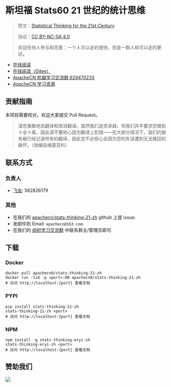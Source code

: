 # 斯坦福 Stats60 21 世纪的统计思维

> 原文：[Statistical Thinking for the 21st Century](http://statsthinking21.org/)
> 
> 协议：[CC BY-NC-SA 4.0](http://creativecommons.org/licenses/by-nc-sa/4.0/)
> 
> 欢迎任何人参与和完善：一个人可以走的很快，但是一群人却可以走的更远。

* [在线阅读](http://stats21.apachecn.org)
* [在线阅读（Gitee）](https://apachecn.gitee.io/stats-thinking-21-zh/)
* [ApacheCN 机器学习交流群 629470233](http://shang.qq.com/wpa/qunwpa?idkey=30e5f1123a79867570f665aa3a483ca404b1c3f77737bc01ec520ed5f078ddef)
* [ApacheCN 学习资源](http://www.apachecn.org/)

## 贡献指南

本项目需要校对，欢迎大家提交 Pull Request。

> 请您勇敢地去翻译和改进翻译。虽然我们追求卓越，但我们并不要求您做到十全十美，因此请不要担心因为翻译上犯错——在大部分情况下，我们的服务器已经记录所有的翻译，因此您不必担心会因为您的失误遭到无法挽回的破坏。（改编自维基百科）

## 联系方式

### 负责人

* [飞龙](https://github.com/wizardforcel): 562826179

### 其他

*   在我们的 [apachecn/stats-thinking-21-zh](https://github.com/apachecn/stats-thinking-21-zh) github 上提 issue.
*   发邮件到 Email: `apachecn@163.com`.
*   在我们的 [组织学习交流群](http://www.apachecn.org/organization/348.html) 中联系群主/管理员即可.

## 下载

### Docker

```
docker pull apachecn0/stats-thinking-21-zh
docker run -tid -p <port>:80 apachecn0/stats-thinking-21-zh
# 访问 http://localhost:{port} 查看文档
```

### PYPI

```
pip install stats-thinking-21-zh
stats-thinking-21-zh <port>
# 访问 http://localhost:{port} 查看文档
```

### NPM

```
npm install -g stats-thinking-eryi-zh
stats-thinking-eryi-zh <port>
# 访问 http://localhost:{port} 查看文档
```

## 赞助我们

![](http://data.apachecn.org/img/about/donate.jpg)
